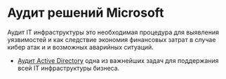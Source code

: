 # Аудит решений Microsoft

Аудит IT инфраструктуры это необходимая процедура для выявления уязвимостей и как следствие экономия финансовых затрат в случае кибер атак и и возможных аварийных ситуаций.

- [Аудит Active Directory](https://ad.audit.msware.ru) одна из важнейших задач для поддержания всей IT инфраструктуры бизнеса.